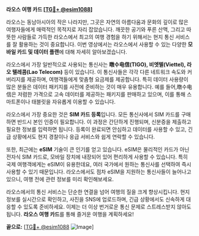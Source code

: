 **라오스 여행 카드 [[TG💪+ @esim1088](https://t.me/s/esim1088)]**

라오스는 동남아시아의 작은 나라지만, 그곳은 자연의 아름다움과 문화의 깊이로 많은 여행자들에게 매력적인 목적지로 자리 잡았습니다. 깨끗한 공기와 푸른 산맥, 그리고 따뜻한 사람들로 가득한 라오스에서 최고의 여행 경험을 하기 위해서는 현지 통신 서비스를 잘 활용하는 것이 중요합니다. 이번 영상에서는 라오스에서 사용할 수 있는 다양한 **모바일 카드 및 데이터 플랜**에 대해 자세히 알아보겠습니다.

라오스에서 가장 일반적으로 사용되는 통신사는 **暾수电信(TIGO), 비엣텔(Viettel), 라오 텔레콤(Lao Telecom)** 등이 있습니다. 이 통신사들은 각각 다른 네트워크 속도와 커버리지를 제공하며, 여행객들에게 맞춤형 요금제를 제공합니다. 특히 데이터 사용량이 많은 분들은 데이터 패키지를 사전에 준비하는 것이 매우 유용합니다. 예를 들어,暾수电信은 저렴한 가격으로 고속 데이터를 제공하는 패키지를 판매하고 있으며, 이를 통해 스마트폰이나 태블릿을 자유롭게 이용할 수 있습니다.

라오스에서 가장 중요한 것은 **SIM 카드 등록**입니다. 모든 통신사에서 SIM 카드를 구매하면 반드시 본인 인증이 필요합니다. 이 과정은 간단하게 진행되며, 신분증을 제출하고 필요한 정보를 입력하면 됩니다. 등록이 완료되면 안심하고 데이터를 사용할 수 있고, 긴급 상황에서도 현지 경찰이나 응급 서비스와 쉽게 연락할 수 있습니다.

또한, 최근에는 **eSIM** 기술이 큰 인기를 얻고 있습니다. eSIM은 물리적인 카드가 아닌 전자식 SIM 카드로, 모바일 장치에 내장되어 있어 편리하게 사용할 수 있습니다. 특히 국제 여행객에게는 eSIM이 유용한데요, 여러 국가에서 원하는 통신사를 선택하여 즉시 사용할 수 있기 때문입니다. 라오스에서도 점차 eSIM을 지원하는 통신사들이 늘어나고 있으니, 여행 전에 관련 정보를 미리 확인해보세요.

라오스에서의 통신 서비스는 단순한 연결을 넘어 여행의 질을 크게 향상시킵니다. 현지 정보를 실시간으로 확인하고, 사진을 SNS에 업로드하며, 긴급 상황에서도 신속하게 대응할 수 있도록 준비하세요. 이제는 더 이상 번거로운 통신 문제로 스트레스받지 않아도 됩니다. **라오스 여행 카드**를 통해 즐거운 여행을 계획하세요!

**끝으로:** [[TG💪+ @esim1088](https://t.me/s/esim1088) ![Image](https://i.postimg.cc/Y0z9fWf4/image.png)]